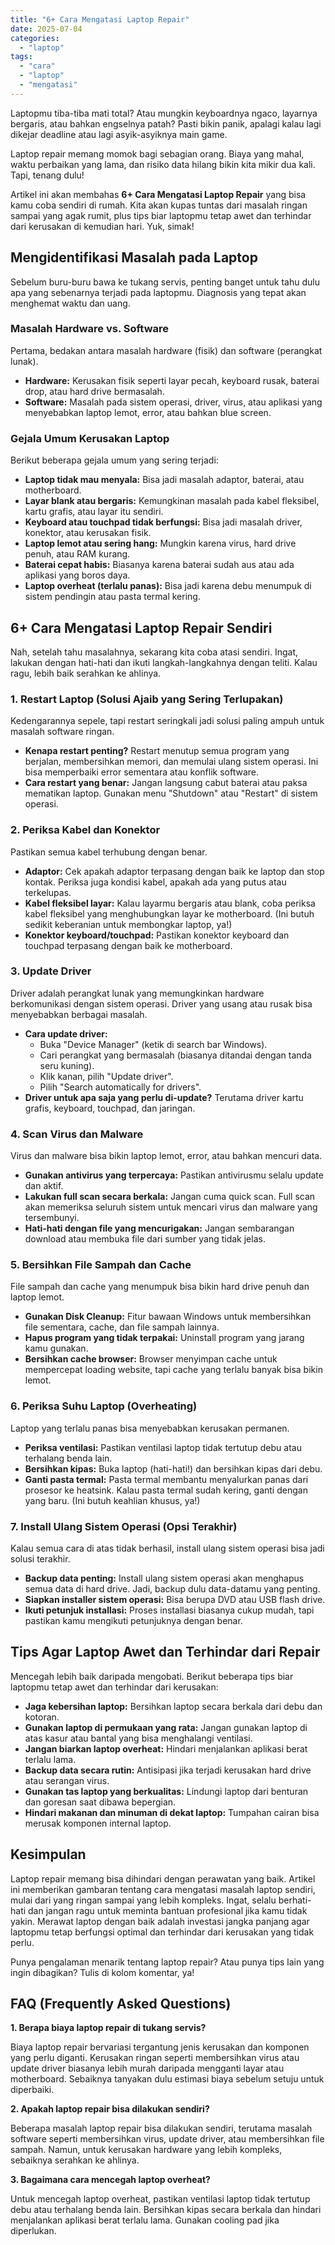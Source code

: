 ```yaml
---
title: "6+ Cara Mengatasi Laptop Repair"
date: 2025-07-04
categories: 
  - "laptop"
tags: 
  - "cara"
  - "laptop"
  - "mengatasi"
---
```


Laptopmu tiba-tiba mati total? Atau mungkin keyboardnya ngaco, layarnya bergaris, atau bahkan engselnya patah? Pasti bikin panik, apalagi kalau lagi dikejar deadline atau lagi asyik-asyiknya main game.

Laptop repair memang momok bagi sebagian orang. Biaya yang mahal, waktu perbaikan yang lama, dan risiko data hilang bikin kita mikir dua kali. Tapi, tenang dulu!

Artikel ini akan membahas **6+ Cara Mengatasi Laptop Repair** yang bisa kamu coba sendiri di rumah. Kita akan kupas tuntas dari masalah ringan sampai yang agak rumit, plus tips biar laptopmu tetap awet dan terhindar dari kerusakan di kemudian hari. Yuk, simak!

## Mengidentifikasi Masalah pada Laptop

Sebelum buru-buru bawa ke tukang servis, penting banget untuk tahu dulu apa yang sebenarnya terjadi pada laptopmu. Diagnosis yang tepat akan menghemat waktu dan uang.

### Masalah Hardware vs. Software

Pertama, bedakan antara masalah hardware (fisik) dan software (perangkat lunak).

- **Hardware:** Kerusakan fisik seperti layar pecah, keyboard rusak, baterai drop, atau hard drive bermasalah.
- **Software:** Masalah pada sistem operasi, driver, virus, atau aplikasi yang menyebabkan laptop lemot, error, atau bahkan blue screen.

### Gejala Umum Kerusakan Laptop

Berikut beberapa gejala umum yang sering terjadi:

- **Laptop tidak mau menyala:** Bisa jadi masalah adaptor, baterai, atau motherboard.
- **Layar blank atau bergaris:** Kemungkinan masalah pada kabel fleksibel, kartu grafis, atau layar itu sendiri.
- **Keyboard atau touchpad tidak berfungsi:** Bisa jadi masalah driver, konektor, atau kerusakan fisik.
- **Laptop lemot atau sering hang:** Mungkin karena virus, hard drive penuh, atau RAM kurang.
- **Baterai cepat habis:** Biasanya karena baterai sudah aus atau ada aplikasi yang boros daya.
- **Laptop overheat (terlalu panas):** Bisa jadi karena debu menumpuk di sistem pendingin atau pasta termal kering.

## 6+ Cara Mengatasi Laptop Repair Sendiri

Nah, setelah tahu masalahnya, sekarang kita coba atasi sendiri. Ingat, lakukan dengan hati-hati dan ikuti langkah-langkahnya dengan teliti. Kalau ragu, lebih baik serahkan ke ahlinya.

### 1\. Restart Laptop (Solusi Ajaib yang Sering Terlupakan)

Kedengarannya sepele, tapi restart seringkali jadi solusi paling ampuh untuk masalah software ringan.

- **Kenapa restart penting?** Restart menutup semua program yang berjalan, membersihkan memori, dan memulai ulang sistem operasi. Ini bisa memperbaiki error sementara atau konflik software.
- **Cara restart yang benar:** Jangan langsung cabut baterai atau paksa mematikan laptop. Gunakan menu "Shutdown" atau "Restart" di sistem operasi.

### 2\. Periksa Kabel dan Konektor

Pastikan semua kabel terhubung dengan benar.

- **Adaptor:** Cek apakah adaptor terpasang dengan baik ke laptop dan stop kontak. Periksa juga kondisi kabel, apakah ada yang putus atau terkelupas.
- **Kabel fleksibel layar:** Kalau layarmu bergaris atau blank, coba periksa kabel fleksibel yang menghubungkan layar ke motherboard. (Ini butuh sedikit keberanian untuk membongkar laptop, ya!)
- **Konektor keyboard/touchpad:** Pastikan konektor keyboard dan touchpad terpasang dengan baik ke motherboard.

### 3\. Update Driver

Driver adalah perangkat lunak yang memungkinkan hardware berkomunikasi dengan sistem operasi. Driver yang usang atau rusak bisa menyebabkan berbagai masalah.

- **Cara update driver:**
    - Buka "Device Manager" (ketik di search bar Windows).
    - Cari perangkat yang bermasalah (biasanya ditandai dengan tanda seru kuning).
    - Klik kanan, pilih "Update driver".
    - Pilih "Search automatically for drivers".
- **Driver untuk apa saja yang perlu di-update?** Terutama driver kartu grafis, keyboard, touchpad, dan jaringan.

### 4\. Scan Virus dan Malware

Virus dan malware bisa bikin laptop lemot, error, atau bahkan mencuri data.

- **Gunakan antivirus yang terpercaya:** Pastikan antivirusmu selalu update dan aktif.
- **Lakukan full scan secara berkala:** Jangan cuma quick scan. Full scan akan memeriksa seluruh sistem untuk mencari virus dan malware yang tersembunyi.
- **Hati-hati dengan file yang mencurigakan:** Jangan sembarangan download atau membuka file dari sumber yang tidak jelas.

### 5\. Bersihkan File Sampah dan Cache

File sampah dan cache yang menumpuk bisa bikin hard drive penuh dan laptop lemot.

- **Gunakan Disk Cleanup:** Fitur bawaan Windows untuk membersihkan file sementara, cache, dan file sampah lainnya.
- **Hapus program yang tidak terpakai:** Uninstall program yang jarang kamu gunakan.
- **Bersihkan cache browser:** Browser menyimpan cache untuk mempercepat loading website, tapi cache yang terlalu banyak bisa bikin lemot.

### 6\. Periksa Suhu Laptop (Overheating)

Laptop yang terlalu panas bisa menyebabkan kerusakan permanen.

- **Periksa ventilasi:** Pastikan ventilasi laptop tidak tertutup debu atau terhalang benda lain.
- **Bersihkan kipas:** Buka laptop (hati-hati!) dan bersihkan kipas dari debu.
- **Ganti pasta termal:** Pasta termal membantu menyalurkan panas dari prosesor ke heatsink. Kalau pasta termal sudah kering, ganti dengan yang baru. (Ini butuh keahlian khusus, ya!)

### 7\. Install Ulang Sistem Operasi (Opsi Terakhir)

Kalau semua cara di atas tidak berhasil, install ulang sistem operasi bisa jadi solusi terakhir.

- **Backup data penting:** Install ulang sistem operasi akan menghapus semua data di hard drive. Jadi, backup dulu data-datamu yang penting.
- **Siapkan installer sistem operasi:** Bisa berupa DVD atau USB flash drive.
- **Ikuti petunjuk installasi:** Proses installasi biasanya cukup mudah, tapi pastikan kamu mengikuti petunjuknya dengan benar.

## Tips Agar Laptop Awet dan Terhindar dari Repair

Mencegah lebih baik daripada mengobati. Berikut beberapa tips biar laptopmu tetap awet dan terhindar dari kerusakan:

- **Jaga kebersihan laptop:** Bersihkan laptop secara berkala dari debu dan kotoran.
- **Gunakan laptop di permukaan yang rata:** Jangan gunakan laptop di atas kasur atau bantal yang bisa menghalangi ventilasi.
- **Jangan biarkan laptop overheat:** Hindari menjalankan aplikasi berat terlalu lama.
- **Backup data secara rutin:** Antisipasi jika terjadi kerusakan hard drive atau serangan virus.
- **Gunakan tas laptop yang berkualitas:** Lindungi laptop dari benturan dan goresan saat dibawa bepergian.
- **Hindari makanan dan minuman di dekat laptop:** Tumpahan cairan bisa merusak komponen internal laptop.

## Kesimpulan

Laptop repair memang bisa dihindari dengan perawatan yang baik. Artikel ini memberikan gambaran tentang cara mengatasi masalah laptop sendiri, mulai dari yang ringan sampai yang lebih kompleks. Ingat, selalu berhati-hati dan jangan ragu untuk meminta bantuan profesional jika kamu tidak yakin. Merawat laptop dengan baik adalah investasi jangka panjang agar laptopmu tetap berfungsi optimal dan terhindar dari kerusakan yang tidak perlu.

Punya pengalaman menarik tentang laptop repair? Atau punya tips lain yang ingin dibagikan? Tulis di kolom komentar, ya!

## FAQ (Frequently Asked Questions)

**1\. Berapa biaya laptop repair di tukang servis?**

Biaya laptop repair bervariasi tergantung jenis kerusakan dan komponen yang perlu diganti. Kerusakan ringan seperti membersihkan virus atau update driver biasanya lebih murah daripada mengganti layar atau motherboard. Sebaiknya tanyakan dulu estimasi biaya sebelum setuju untuk diperbaiki.

**2\. Apakah laptop repair bisa dilakukan sendiri?**

Beberapa masalah laptop repair bisa dilakukan sendiri, terutama masalah software seperti membersihkan virus, update driver, atau membersihkan file sampah. Namun, untuk kerusakan hardware yang lebih kompleks, sebaiknya serahkan ke ahlinya.

**3\. Bagaimana cara mencegah laptop overheat?**

Untuk mencegah laptop overheat, pastikan ventilasi laptop tidak tertutup debu atau terhalang benda lain. Bersihkan kipas secara berkala dan hindari menjalankan aplikasi berat terlalu lama. Gunakan cooling pad jika diperlukan.
